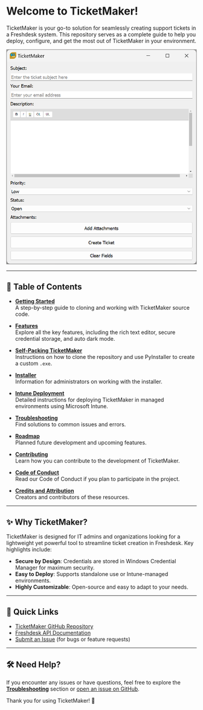 # Welcome to TicketMaker!

TicketMaker is your go-to solution for seamlessly creating support tickets in a Freshdesk system. This repository serves as a complete guide to help you deploy, configure, and get the most out of TicketMaker in your environment.

![Application Screenshot](images/screenshotmain.png)

---

## 📖 Table of Contents

- **[Getting Started](https://github.com/SC-Swiderski-LLC/TicketMaker/wiki/Getting-Started)**  
  A step-by-step guide to cloning and working with TicketMaker source code.

- **[Features](https://github.com/SC-Swiderski-LLC/TicketMaker/wiki/Features)**  
  Explore all the key features, including the rich text editor, secure credential storage, and auto dark mode.

- **[Self-Packing TicketMaker](https://github.com/SC-Swiderski-LLC/TicketMaker/wiki/Self%E2%80%90Packing-TicketMaker)**  
  Instructions on how to clone the repository and use PyInstaller to create a custom `.exe`.

- **[Installer](https://github.com/SC-Swiderski-LLC/TicketMaker/wiki/Installer)**  
  Information for administrators on working with the installer.

- **[Intune Deployment](https://github.com/SC-Swiderski-LLC/TicketMaker/wiki/Intune-Deployment)**  
  Detailed instructions for deploying TicketMaker in managed environments using Microsoft Intune.

- **[Troubleshooting](https://github.com/SC-Swiderski-LLC/TicketMaker/wiki/Troubleshooting)**  
  Find solutions to common issues and errors.

- **[Roadmap](https://github.com/SC-Swiderski-LLC/TicketMaker/wiki/Roadmap)**  
  Planned future development and upcoming features.

- **[Contributing](https://github.com/SC-Swiderski-LLC/TicketMaker/wiki/Contributing)**  
  Learn how you can contribute to the development of TicketMaker.

- **[Code of Conduct](https://github.com/SC-Swiderski-LLC/TicketMaker/wiki/Code-of-Conduct)**  
  Read our Code of Conduct if you plan to participate in the project.

- **[Credits and Attribution](https://github.com/SC-Swiderski-LLC/TicketMaker/wiki/Credits-and-Attribution)**  
  Creators and contributors of these resources.

---

## ✨ Why TicketMaker?

TicketMaker is designed for IT admins and organizations looking for a lightweight yet powerful tool to streamline ticket creation in Freshdesk. Key highlights include:

- **Secure by Design**: Credentials are stored in Windows Credential Manager for maximum security.
- **Easy to Deploy**: Supports standalone use or Intune-managed environments.
- **Highly Customizable**: Open-source and easy to adapt to your needs.

---

## 🔗 Quick Links

- [TicketMaker GitHub Repository](https://github.com/SC-Swiderski-LLC/TicketMaker)
- [Freshdesk API Documentation](https://developer.freshdesk.com/api/)
- [Submit an Issue](https://github.com/SC-Swiderski-LLC/TicketMaker/issues) (for bugs or feature requests)

---

## 🛠 Need Help?

If you encounter any issues or have questions, feel free to explore the **[Troubleshooting](https://github.com/SC-Swiderski-LLC/TicketMaker/wiki/Troubleshooting)** section or [open an issue on GitHub](https://github.com/SC-Swiderski-LLC/TicketMaker/issues).

Thank you for using TicketMaker! 🚀
